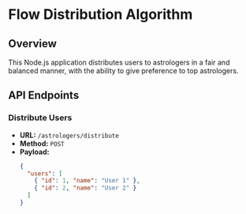 # Flow Distribution Algorithm

## Overview
This Node.js application distributes users to astrologers in a fair and balanced manner, with the ability to give preference to top astrologers.

## API Endpoints

### Distribute Users
- **URL:** `/astrologers/distribute`
- **Method:** `POST`
- **Payload:**
  ```json
  {
    "users": [
      { "id": 1, "name": "User 1" },
      { "id": 2, "name": "User 2" }
    ]
  }
